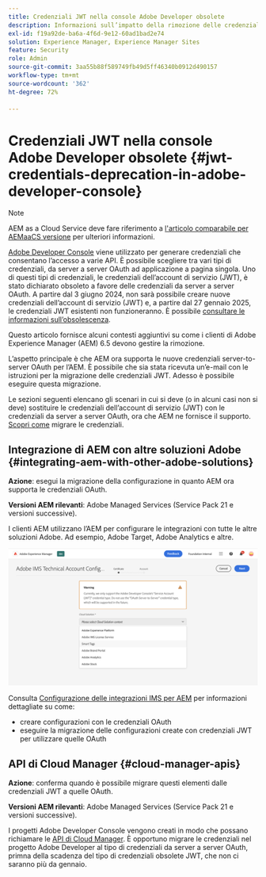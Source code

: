 ```yaml
---
title: Credenziali JWT nella console Adobe Developer obsolete
description: Informazioni sull’impatto della rimozione delle credenziali JWT in Adobe Developer Console su AEM
exl-id: f19a92de-ba6a-4f6d-9e12-60ad1bad2e74
solution: Experience Manager, Experience Manager Sites
feature: Security
role: Admin
source-git-commit: 3aa55b88f589749fb49d5ff46340b0912d490157
workflow-type: tm+mt
source-wordcount: '362'
ht-degree: 72%

---
```


# Credenziali JWT nella console Adobe Developer obsolete {#jwt-credentials-deprecation-in-adobe-developer-console}

>[!NOTE]
> AEM as a Cloud Service deve fare riferimento a [l&#39;articolo comparabile per AEMaaCS versione](https://experienceleague.adobe.com/docs/experience-manager-cloud-service/content/security/jwt-credentials-deprecation-in-adobe-developer-console.html?lang=it) per ulteriori informazioni.

[Adobe Developer Console](https://developer.adobe.com/console) viene utilizzato per generare credenziali che consentano l’accesso a varie API. È possibile scegliere tra vari tipi di credenziali, da server a server OAuth ad applicazione a pagina singola. Uno di questi tipi di credenziali, le credenziali dell’account di servizio (JWT), è stato dichiarato obsoleto a favore delle credenziali da server a server OAuth. A partire dal 3 giugno 2024, non sarà possibile creare nuove credenziali dell’account di servizio (JWT) e, a partire dal 27 gennaio 2025, le credenziali JWT esistenti non funzioneranno. È possibile [consultare le informazioni sull’obsolescenza](https://developer.adobe.com/developer-console/docs/guides/authentication/ServerToServerAuthentication/migration/).

Questo articolo fornisce alcuni contesti aggiuntivi su come i clienti di Adobe Experience Manager (AEM) 6.5 devono gestire la rimozione.

L’aspetto principale è che AEM ora supporta le nuove credenziali server-to-server OAuth per l’AEM. È possibile che sia stata ricevuta un’e-mail con le istruzioni per la migrazione delle credenziali JWT. Adesso è possibile eseguire questa migrazione.

Le sezioni seguenti elencano gli scenari in cui si deve (o in alcuni casi non si deve) sostituire le credenziali dell’account di servizio (JWT) con le credenziali da server a server OAuth, ora che AEM ne fornisce il supporto. [Scopri come](https://developer.adobe.com/developer-console/docs/guides/authentication/ServerToServerAuthentication/migration/#migration-overview) migrare le credenziali.

## Integrazione di AEM con altre soluzioni Adobe {#integrating-aem-with-other-adobe-solutions}

**Azione**: esegui la migrazione della configurazione in quanto AEM ora supporta le credenziali OAuth.

**Versioni AEM rilevanti**: Adobe Managed Services (Service Pack 21 e versioni successive).

I clienti AEM utilizzano l’AEM per configurare le integrazioni con tutte le altre soluzioni Adobe. Ad esempio, Adobe Target, Adobe Analytics e altre.

![Integrazione di AEM con altre soluzioni](/help/sites-administering/assets/jwt-deprecation.png)

Consulta [Configurazione delle integrazioni IMS per AEM](/help/sites-administering/setting-up-ims-integrations-for-aem.md) per informazioni dettagliate su come:

* creare configurazioni con le credenziali OAuth
* eseguire la migrazione delle configurazioni create con credenziali JWT per utilizzare quelle OAuth

## API di Cloud Manager {#cloud-manager-apis}

**Azione**: conferma quando è possibile migrare questi elementi dalle credenziali JWT a quelle OAuth.

**Versioni AEM rilevanti**: Adobe Managed Services (Service Pack 21 e versioni successive).

I progetti Adobe Developer Console vengono creati in modo che possano richiamare le [API di Cloud Manager](https://developer.adobe.com/experience-cloud/cloud-manager/guides/getting-started/create-api-integration/). È opportuno migrare le credenziali nel progetto Adobe Developer al tipo di credenziali da server a server OAuth, primna della scadenza del tipo di credenziali obsolete JWT, che non ci saranno più da gennaio.
